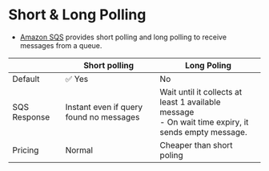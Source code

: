 
# Short & Long Polling
- [Amazon SQS](https://aws.amazon.com/sqs/faqs/) provides short polling and long polling to receive messages from a queue. 

|              | Short polling                           | Long Poling                                                                                            |
|--------------|-----------------------------------------|--------------------------------------------------------------------------------------------------------|
| Default      | :white_check_mark: Yes                  | No                                                                                                     |
| SQS Response | Instant even if query found no messages | Wait until it collects at least 1 available message<br/>- On wait time expiry, it sends empty message. |
| Pricing      | Normal                                  | Cheaper than short poling                                                                              |
